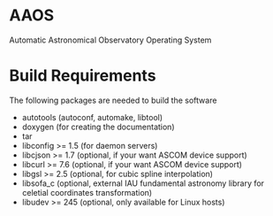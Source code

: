 # AAOS

Automatic Astronomical Observatory Operating System

# Build Requirements

The following packages are needed to build the software

* autotools (autoconf, automake, libtool)
* doxygen (for creating the documentation)
* tar
* libconfig >= 1.5 (for daemon servers)
* libcjson >= 1.7 (optional, if your want ASCOM device support)
* libcurl >= 7.6 (optional, if your want ASCOM device support)
* libgsl >= 2.5 (optional, for cubic spline interpolation)
* libsofa_c (optional, external IAU fundamental astronomy library for celetial coordinates transformation)  
* libudev >= 245 (optional, only available for Linux hosts)
